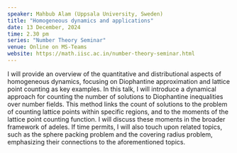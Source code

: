 ```yaml
---
speaker: Mahbub Alam (Uppsala University, Sweden)
title: "Homogeneous dynamics and applications"
date: 13 December, 2024
time: 2.30 pm
series: "Number Theory Seminar"
venue: Online on MS-Teams
website: https://math.iisc.ac.in/number-theory-seminar.html
---
```


I will provide an overview of the quantitative and distributional aspects of homogeneous dynamics, focusing on Diophantine approximation and lattice point counting as key examples. In this talk, I will introduce a dynamical approach for counting the number of solutions to Diophantine inequalities over number fields. This method links the count of solutions to the problem of counting lattice points within specific regions, and to the moments of the lattice point counting function. I will discuss these moments in the broader framework of adeles. If time permits, I will also touch upon related topics, such as the sphere packing problem and the covering radius problem, emphasizing their connections to the aforementioned topics.
